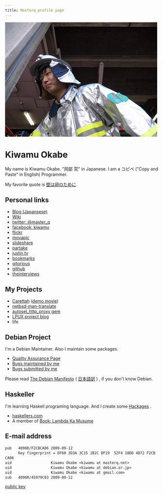 ```yaml
---
title: Masterq profile page
---
```


![](/images/kaketuke-masyo.jpg)

# Kiwamu Okabe

My name is Kiwamu Okabe. "岡部 究" in Japanese.
I am a コピペ ("Copy and Paste" in English) Programmer.

My favorite quote is
[壁は卵のために](http://www.haaretz.com/hasen/spages/1064909.html).

## Personal links

* [Blog (Japansese)](http://d.masterq.net/)
* [Wiki](http://wiki.masterq.net)
* [twitter: @master_q](https://twitter.com/master_q)
* [facebook: kiwamu](http://www.facebook.com/kiwamu)
* [flickr](http://www.flickr.com/photos/masterq/)
* [movapic](http://movapic.com/masterq)
* [slideshare](http://www.slideshare.net/master_q)
* [partake](http://partake.in/users/b9b38f3f-374f-4ec3-86ab-de232d08e450)
* [justin.tv](http://www.justin.tv/kiwamu/videos)
* [bookmarks](http://b.hatena.ne.jp/masterq/)
* [gitorious](https://gitorious.org/~masterq)
* [github](https://github.com/master-q)
* [theinterviews](http://theinterviews.jp/masterq)

## My Projects

* [Carettah](http://carettah.masterq.net) ([demo movie](http://vimeo.com/channels/carettah))
* [netbsd-man-translate](http://netbsdman.masterq.net/)
* [autosel_http_proxy gem](http://rubygems.org/gems/autosel_http_proxy)
* [LPUX project blog](http://lpux.wordpress.com/)
* life

## Debian Project

I'm a Debian Maintainer.
Also I maintain some packages.

* [Quality Assurance Page](http://qa.debian.org/developer.php?login=kiwamu%40debian.or.jp)
* [Bugs maintained by me](http://bugs.debian.org/cgi-bin/pkgreport.cgi?maint=kiwamu@debian.or.jp)
* [Bugs submitted by me](http://bugs.debian.org/cgi-bin/pkgreport.cgi?submitter=kiwamu@debian.or.jp)

Please read
[The Debian Manifesto](http://www.debian.org/doc/manuals/project-history/ap-manifesto.html)
(
[日本語訳](http://www.debian.org/doc/manuals/project-history/ap-manifesto.ja.html)
)
, if you don't know Debian.

## Haskeller

I'm learning Haskell programing language.
And I create some
[Hackages](http://hackage.haskell.org/packages/archive/pkg-list.html)
.

* [haskellers.com](http://www.haskellers.com/user/734)
* A member of [Book: Lambda Ka Musume](http://www.paraiso-lang.org/ikmsm/)

## E-mail address

~~~
pub   4096R/F2CBCA06 2009-09-12
      Key fingerprint = DF60 3D3A 3C15 1B2C DF19  52F4 18DD 4D72 F2CB CA06
uid                  Kiwamu Okabe <kiwamu at masterq.net>
uid                  Kiwamu Okabe <kiwamu at debian.or.jp>
uid                  Kiwamu Okabe <kiwamu at gmail.com>
sub   4096R/45979C03 2009-09-12
~~~

[public key](/keys/F2CBCA06.asc)
